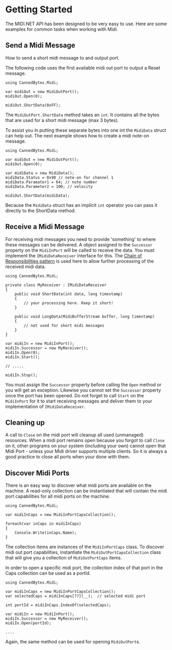 # Getting Started

The MIDI.NET API has been designed to be very easy to use. Here are some examples for common tasks when working with Midi.

## Send a Midi Message
How to send a short midi message to and output port.

The following code uses the first available midi out port to output a Reset message.

```
using CannedBytes.Midi;

var midiOut = new MidiOutPort();
midiOut.Open(0);

midiOut.ShortData(0xFF);
```

The `MidiOutPort.ShortData` method takes an `int`. It contains all the bytes that are used for a  short midi message (max 3 bytes).

To assist you in putting these separate bytes into one int the `MidiData` struct can help out. The next example shows how to create a midi note-on message.

```
using CannedBytes.Midi;

var midiOut = new MidiOutPort();
midiOut.Open(0);

var midiData = new MidiData();
midiData.Status = 0x90 // note-on for channel 1
midiData.Paramater1 = 64; // note number
midiData.Parameter2 = 100; // velocity

midiOut.ShortData(midiData);
```
Because the `MidiData` struct has an implicit `int` operator you can pass it directly to the ShortData method.

## Receive a Midi Message
For receiving midi messages you need to provide 'something' to where these messages can be delivered. A object assigned to the `Successor` property on the `MidiInPort` will be called to receive the data.  You must implement the `IMidiDataReceiver` interface for this. 
The  [Chain of Responsibilities pattern](http://en.wikipedia.org/wiki/Chain-of-responsibility_pattern) is used here to allow further processing of the received midi data.

```
using CannedBytes.Midi;

private class MyReceiver : IMidiDataReceiver
{
    public void ShortData(int data, long timestamp)
    {
        // your processing here. Keep it short!
    }

    public void LongData(MidiBufferStream buffer, long timestamp)
    {
        // not used for short midi messages
    }
}

var midiIn = new MidiInPort();
midiIn.Successor = new MyReceiver();
midiIn.Open(0);
midiIn.Start();

// .....

midiIn.Stop();
```
You must assign the `Successor` property before calling the `Open` method or you will get an exception. Likewise you cannot set the `Successor` property once the port has been opened.
Do not forget to call `Start` on the `MidiInPort` for it to start receiving messages and deliver them to your implementation of `IMidiDataReceiver`.

## Cleaning up
A call to `Close` on the midi port will cleanup all used (unmanaged) resources. 
When a midi port remains open because you forgot to call `Close` on it, other programs on your system (including your own) cannot open that Midi Port - unless your Midi driver supports multiple clients. So it is always a good practice to close all ports when your done with them.

## Discover Midi Ports
There is an easy way to discover what midi ports are available on the machine. A read-only collection can be instantiated that will contain the midi port capabilities for all midi ports on the machine.

```
using CannedBytes.Midi;

var midiInCaps = new MidiInPortCapsCollection();

foreach(var inCaps in midiInCaps)
{
    Console.Write(inCaps.Name);
}
```
The collection items are instances of the `MidiInPortCaps` class. To discover midi out port capabilities, instantiate the `MidiOutPortCapsCollection` class that will give you a collection of `MidiOutPortCaps` items. 

In order to open a specific midi port, the collection index of that port in the Caps collection can be used as a portId.
```
using CannedBytes.Midi;

var midiInCaps = new MidiInPortCapsCollection();
var selectedCaps = midiInCaps[??](__);  // selected midi port

int portId = midiInCaps.IndexOf(selectedCaps);

var midiIn = new MidiInPort();
midiIn.Successor = new MyReceiver();
midiIn.Open(portId);

....
```
Again, the same method can be used for opening `MidiOutPort`s.
